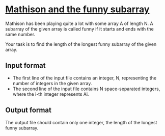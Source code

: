 # [Mathison and the funny subarray][link]

Mathison has been playing quite a lot with some array A of length N. A subarray of the given array is called funny if it starts and ends with the same number.

Your task is to find the length of the longest funny subarray of the given array.

## Input format

- The first line of the input file contains an integer, N, representing the number of integers in the given array.
- The second line of the input file contains N space-separated integers, where the i-th integer represents Ai.

## Output format

The output file should contain only one integer, the length of the longest funny subarray.

[link]: https://www.hackerearth.com/practice/algorithms/greedy/basics-of-greedy-algorithms/practice-problems/algorithm/mathison-and-the-funny-substring-b3f58587/
